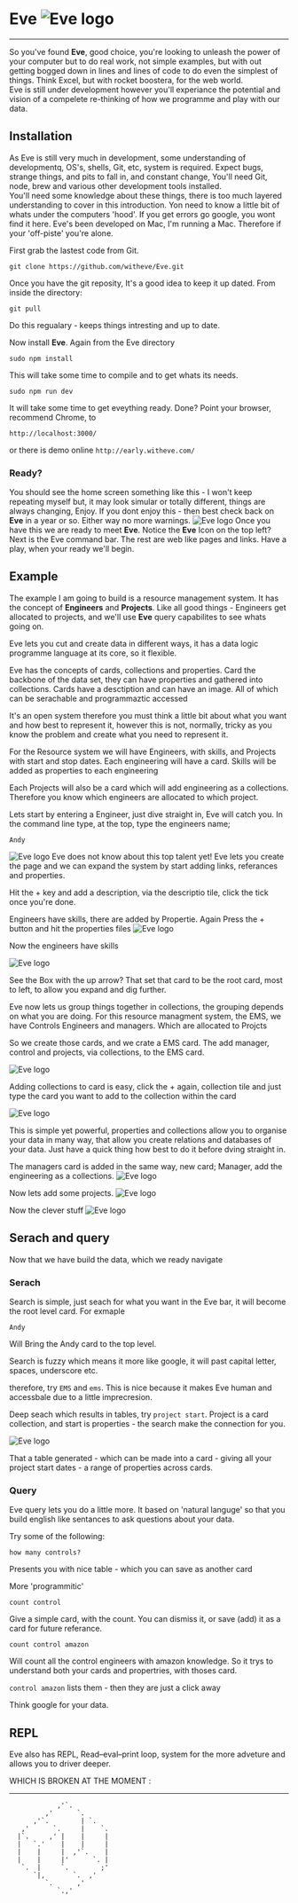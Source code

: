 # Eve ![Eve logo](./favicon.png)
---
So you've found **Eve**, good choice, you're looking to unleash the power of your computer but to do real work, not simple examples, but with out getting bogged down in lines and lines of code to do even the simplest of things.
Think Excel, but with rocket boostera, for the web world.  
Eve is still under development however you'll experiance the potential and vision of a compelete re-thinking of how we programme and play with our data.

## Installation
As Eve is still very much in development, some understanding of developmentq, OS's, shells, Git, etc, system is required. 
Expect bugs, strange things, and pits to fall in, and constant change,
You'll need Git, node, brew and various other development tools installed.  
You'll need some knowledge about these things, there is too much layered understanding to cover in this introduction. Yon need to know a little bit of whats under the computers 'hood'. If you get errors go google, you wont find it here. Eve's been developed on Mac, I'm running a Mac.  Therefore if your 'off-piste' you're alone. 

First grab the lastest code from Git.

``git clone https://github.com/witheve/Eve.git``

Once you have the git reposity, It's a good idea to keep it up dated.
From inside the directory:

``git pull``

Do this regualary - keeps things intresting and up to date.

Now install **Eve**. Again from the Eve directory

``sudo npm install``

This will take some time to compile and to get whats its needs.

``sudo npm run dev``

It will take some time to get eveything ready. Done?
Point your browser, recommend Chrome, to 

``http://localhost:3000/``

or there is demo online
``http://early.witheve.com/``

### Ready?
You should see the home screen something like this - I won't keep repeating myself but, it may look simular or totally different, things are always changing, Enjoy.  If you dont enjoy this - then best check back on **Eve** in a year or so. Either way no more warnings.
![Eve logo](./EveHome.png)
Once you have this we are ready to meet **Eve**.
Notice the **Eve** Icon on the top left?  Next is the Eve command bar.  The rest are web like pages and links.  Have a play, when your ready we'll begin.

## Example
The example I am going to build is a resource management system. It has the concept of **Engineers** and **Projects**.  Like all good things - Engineers get allocated to projects, and we'll use **Eve** query capabilites to see whats going on. 

Eve lets you cut and create data in different ways, it has a data logic programme language at its core, so it flexible. 

Eve has the concepts of cards, collections and properties.  Card the backbone of the data set, they can have properties and gathered into collections. Cards have a desctiption and can have an image.
All of which can be serachable and programmaztic accessed

It's an open system therefore you must think a little bit about what you want and how best to represent it, however this is not, normally, tricky as you know the problem and create what you need to represent it.

For the Resource system we will have Engineers, with skills, and Projects with start and stop dates.
Each engineering will have a card.   Skills will be added as properties to each engineering

Each Projects will also be a card which will add engineering as a collections.  Therefore you know which engineers are allocated to which project.

Lets start by entering a Engineer, just dive straight in, Eve will catch you.
In the command line type, at the top, type the engineers name;

``Andy``

![Eve logo](./new_page.png)
Eve does not know about this top talent yet! Eve lets you create the page and we can expand the system by start adding links, referances and properties.

Hit the + key and add a description, via the descriptio tile, click the tick once you're done. 

Engineers have skills, there are added by Propertie. Again Press the + button and hit the properties files
![Eve logo](./EngineerAddSkills.png)


Now the engineers have skills

![Eve logo](./engineer.png)

See the Box with the up arrow?  That set that card to be the root card, most to left, to allow you expand and dig further.

Eve now lets us group things together in collections, the grouping depends on what you are doing. For this resource managment system, the EMS, we have  Controls Engineers and managers.  Which are allocated to Projcts

So we create those cards, and we crate a EMS card. The add manager, control and projects, via collections, to the EMS card.

![Eve logo](./EMS.png)

Adding collections to card is easy, click the + again, collection tile and just type the card you want to add to the collection within the card

![Eve logo](./ControllsCollection.png)

This is simple yet powerful, properties and collections allow you to organise your data in many way, that allow you create relations and databases of your data.  Just have a quick thing how best to do it before dving straight in.

The managers card is added in the same way, new card; Manager, add the engineering as a collections.
![Eve logo](./ManagerCollection.png)

Now lets add some projects.
![Eve logo](./Projects.png)


Now the clever stuff
![Eve logo](./ProjectAddResource.png)


## Serach and query
Now that we have build the data, which we ready navigate 

### Serach
Search is simple, just seach for what you want in the Eve bar, it will become the root level card. For exmaple

``Andy``

Will Bring the Andy card to the top level. 

Search is fuzzy which means it more like google, it will past capital letter, spaces, underscore etc.

therefore, try ``EMS`` and ``ems``.  This is nice because it makes Eve human and accessbale due to a little imprecresion.

Deep seach which results in tables, try ``project start``.  Project is a card collection, and start is properties - the search make the connection for you.

![Eve logo](./ProjectStart.png)

That a table generated - which can be made into a card - giving all your project start dates - a range of properties across cards.


### Query
Eve query lets you do a little more.  It based on 'natural languge' so that you build english like sentances to ask questions about your data.  

Try some of the following:

``how many controls?``

Presents you with nice table - which you can save as another card 

More 'programmitic'

``count control``

Give a simple card, with the count.  You can dismiss it, or save (add) it as a card for future referance.

``count control amazon``

Will count all the control engineers with amazon knowledge.
So it trys to understand both your cards and propertries, with thoses card.

``control amazon`` lists them - then they are just a click away

Think google for your data.

## REPL
Eve also has REPL, Read–eval–print loop, system for the more adveture and allows you to driver deeper.

WHICH IS BROKEN AT THE MOMENT :

---


                ,'`.          
             ,'      `.       
          ,'`.        | `.    
       ,'      `.     |    `.
      |`.     ,' |    |     | 
      |   `.'    |    |     | 
      |    |     |  ,'`.    | 
      |    |     |'      `. | 
       `.  |     `.        ;' 
          `|,       `.  ,'   
             `.      ,'      
                `.,'         






